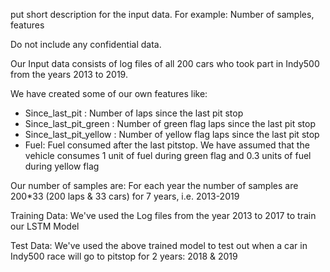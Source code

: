 put short description for the input data. For example:  Number of samples, features 

Do not include any confidential data.

Our Input data consists of log files of all 200 cars who took part in Indy500 from the years 2013 to 2019.

We have created some of our own features like:
- Since_last_pit : Number of laps since the last pit stop
- Since_last_pit_green :   Number of green flag laps since the last pit stop
- Since_last_pit_yellow : Number of yellow flag laps since the last pit stop
- Fuel: Fuel consumed after the last  pitstop. 
        We have assumed that the vehicle consumes 1 unit of fuel during green flag and 0.3 units of fuel during yellow flag

Our number of samples are:
For each year the number of samples are 200*33 (200 laps & 33 cars) for 7 years, i.e. 2013-2019

Training Data:
We've used the Log files from the year 2013 to 2017 to train our LSTM Model

Test Data:
We've used the above trained model to test out when a car in Indy500 race will go to pitstop for 2 years: 2018 & 2019
